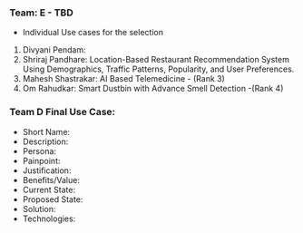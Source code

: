 ### Team: E - TBD
- Individual Use cases for the selection
1. Divyani Pendam: 
2. Shriraj Pandhare: Location-Based Restaurant Recommendation System Using Demographics, Traffic Patterns, Popularity, and User Preferences.
3. Mahesh Shastrakar: AI Based Telemedicine - (Rank 3)
4. Om Rahudkar: Smart Dustbin with Advance Smell Detection -(Rank 4)
### Team D Final Use Case: 
- Short Name:
- Description:
- Persona:
- Painpoint:
- Justification:
- Benefits/Value:
- Current State:
- Proposed State:
- Solution:
- Technologies:
